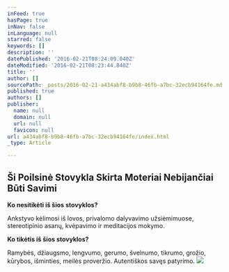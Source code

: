 ```yaml
---
inFeed: true
hasPage: true
inNav: false
inLanguage: null
starred: false
keywords: []
description: ''
datePublished: '2016-02-21T08:24:09.040Z'
dateModified: '2016-02-21T08:23:44.840Z'
title: ''
author: []
sourcePath: _posts/2016-02-21-a434abf8-b9b8-46fb-a7bc-32ecb94164fe.md
published: true
authors: []
publisher:
  name: null
  domain: null
  url: null
  favicon: null
url: a434abf8-b9b8-46fb-a7bc-32ecb94164fe/index.html
_type: Article

---
```

## Ši Poilsinė Stovykla Skirta Moteriai Nebijančiai Būti Savimi

**Ko nesitikėti iš šios stovyklos?**

Ankstyvo kėlimosi iš lovos, privalomo dalyvavimo užsiėmimuose, stereotipinio asanų, kvėpavimo ir meditacijos mokymo. 

**Ko tikėtis iš šios stovyklos?**

Ramybės, džiaugsmo, lengvumo, gerumo, švelnumo, tikrumo, grožio, kūrybos, išminties, meilės proveržio. Autentiškos savęs patyrimo.
![](https://s3-us-west-2.amazonaws.com/the-grid-img/p/21267de0a2140a01f95162719a10262e4c390c0f.jpg)